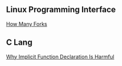 ## Linux Programming Interface

[How Many Forks](lpi/how_many_forks.md)

## C Lang

[Why Implicit Function Declaration Is Harmful](clang/clang-implicit-function-declaration-is-harmful.md)

